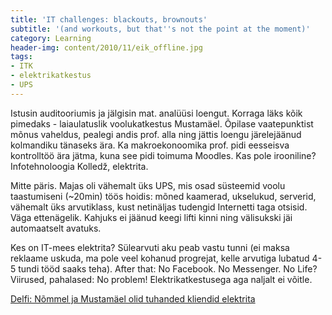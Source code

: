 ```yaml
---
title: 'IT challenges: blackouts, brownouts'
subtitle: '(and workouts, but that''s not the point at the moment)'
category: Learning
header-img: content/2010/11/eik_offline.jpg
tags:
- ITK
- elektrikatkestus
- UPS
---
```


Istusin auditooriumis ja j&auml;lgisin mat. anal&uuml;&uuml;si loengut. Korraga l&auml;ks k&otilde;ik pimedaks - laiaulatuslik voolukatkestus Mustam&auml;el. &Otilde;pilase vaatepunktist m&otilde;nus vaheldus, pealegi andis prof. alla ning j&auml;ttis loengu j&auml;relej&auml;&auml;nud kolmandiku t&auml;naseks &auml;ra. Ka makroekonoomika prof. pidi eesseisva kontrollt&ouml;&ouml; &auml;ra j&auml;tma, kuna see pidi toimuma Moodles. Kas pole irooniline? Infotehnoloogia Kolledž, elektrita.

Mitte p&auml;ris. Majas oli v&auml;hemalt &uuml;ks UPS, mis osad s&uuml;steemid voolu taastumiseni (~20min) t&ouml;&ouml;s hoidis: m&otilde;ned kaamerad, ukselukud, serverid, v&auml;hemalt &uuml;ks arvutiklass, kust netin&auml;ljas tudengid Internetti taga otsisid. V&auml;ga etten&auml;gelik. Kahjuks ei j&auml;&auml;nud keegi lifti kinni ning v&auml;lisukski j&auml;i automaatselt avatuks.

Kes on IT-mees elektrita? S&uuml;learvuti aku peab vastu tunni (ei maksa reklaame uskuda, ma pole veel kohanud progrejat, kelle arvutiga lubatud 4-5 tundi t&ouml;&ouml;d saaks teha). After that: No Facebook. No Messenger. No Life? Viirused, pahalased: No problem! Elektrikatkestusega aga naljalt ei v&otilde;itle.

[Delfi: N&otilde;mmel ja Mustam&auml;el olid tuhanded kliendid elektrita](http://www.delfi.ee/news/paevauudised/eesti/nommel-ja-mustamael-olid-tuhanded-kliendid-elektrita.d?id=34486351)

